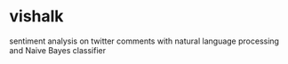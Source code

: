 # vishalk
sentiment analysis on twitter comments with natural language processing and Naive Bayes classifier
